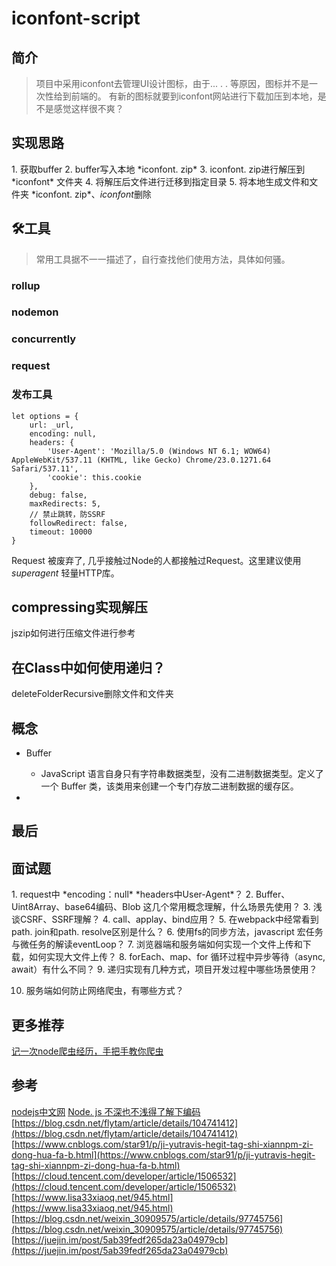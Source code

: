 # iconfont-script
[](https://www.npmjs.com/package/iconfont-script)

## 简介

> 项目中采用iconfont去管理UI设计图标，由于... . . 等原因，图标并不是一次性给到前端的。
> 有新的图标就要到iconfont网站进行下载加压到本地，是不是感觉这样很不爽？

## 实现思路

1\. 获取buffer
2\. buffer写入本地 \*iconfont\. zip\*
3\. iconfont\. zip进行解压到 \*iconfont\* 文件夹
4\. 将解压后文件进行迁移到指定目录
5\. 将本地生成文件和文件夹 \*iconfont\. zip*、*iconfont*删除

## 🛠工具

> 常用工具据不一一描述了，自行查找他们使用方法，具体如何骚。

### rollup

### nodemon

### concurrently

### request

### 发布工具

```
let options = {
    url: _url,
    encoding: null,
    headers: {
        'User-Agent': 'Mozilla/5.0 (Windows NT 6.1; WOW64) AppleWebKit/537.11 (KHTML, like Gecko) Chrome/23.0.1271.64 Safari/537.11',
        'cookie': this.cookie
    },
    debug: false,
    maxRedirects: 5,
    // 禁止跳转，防SSRF
    followRedirect: false,
    timeout: 10000
}
```

Request 被废弃了, 几乎接触过Node的人都接触过Request。这里建议使用 *superagent* 轻量HTTP库。

## compressing实现解压

jszip如何进行压缩文件进行参考

## 在Class中如何使用递归？

deleteFolderRecursive删除文件和文件夹

## 概念

* Buffer
  + JavaScript 语言自身只有字符串数据类型，没有二进制数据类型。定义了一个 Buffer 类，该类用来创建一个专门存放二进制数据的缓存区。

* 

## 最后

## 面试题

1\. request中 \*encoding：null\*  \*headers中User-Agent\*？
2\. Buffer、Uint8Array、base64编码、Blob 这几个常用概念理解，什么场景先使用？
3\. 浅谈CSRF、SSRF理解？
4\. call、applay、bind应用？
5\. 在webpack中经常看到path\. join和path\. resolve区别是什么？
6\. 使用fs的同步方法，javascript 宏任务与微任务的解读eventLoop？
7\. 浏览器端和服务端如何实现一个文件上传和下载，如何实现大文件上传？
8\. forEach、map、for 循环过程中异步等待（async, await）有什么不同？
9\. 递归实现有几种方式，项目开发过程中哪些场景使用？

10. 服务端如何防止网络爬虫，有哪些方式？

## 更多推荐

[记一次node爬虫经历，手把手教你爬虫](https://www.cnblogs.com/scottjeremy/p/11961190.html)

## 参考

[nodejs中文网](http://nodejs.cn/api/)
[Node. js 不深也不浅得了解下编码](https://segmentfault.com/a/1190000002787763)
[https://blog.csdn.net/flytam/article/details/104741412](https://blog.csdn.net/flytam/article/details/104741412)
[https://www.cnblogs.com/star91/p/ji-yutravis-hegit-tag-shi-xiannpm-zi-dong-hua-fa-b.html](https://www.cnblogs.com/star91/p/ji-yutravis-hegit-tag-shi-xiannpm-zi-dong-hua-fa-b.html)
[https://cloud.tencent.com/developer/article/1506532](https://cloud.tencent.com/developer/article/1506532)
[https://www.lisa33xiaoq.net/945.html](https://www.lisa33xiaoq.net/945.html)
[https://blog.csdn.net/weixin_30909575/article/details/97745756](https://blog.csdn.net/weixin_30909575/article/details/97745756)
[https://juejin.im/post/5ab39fedf265da23a04979cb](https://juejin.im/post/5ab39fedf265da23a04979cb)
